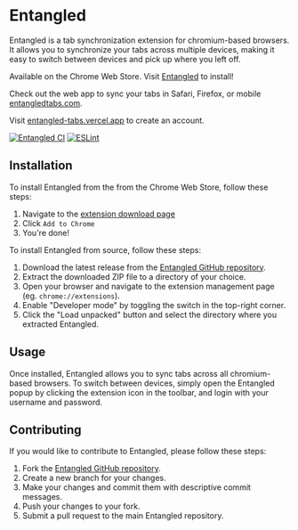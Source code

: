 # Entangled

Entangled is a tab synchronization extension for chromium-based browsers. It allows you to synchronize your tabs across multiple devices, making it easy to switch between devices and pick up where you left off.

Available on the Chrome Web Store. Visit [Entangled](https://chrome.google.com/webstore/detail/entangled/bpladjoppoackkpoegnmfbbccemijcec) to install!

Check out the web app to sync your tabs in Safari, Firefox, or mobile [entangledtabs.com](https://www.entangledtabs.com).

Visit [entangled-tabs.vercel.app](https://entangled-tabs.vercel.app) to create an account.

[![Entangled CI](https://github.com/lamasters/entangled/actions/workflows/node.js.yml/badge.svg)](https://github.com/lamasters/entangled/actions/workflows/node.js.yml) [![ESLint](https://github.com/lamasters/entangled/actions/workflows/eslint.yml/badge.svg)](https://github.com/lamasters/entangled/actions/workflows/eslint.yml)

## Installation

To install Entangled from the from the Chrome Web Store, follow these steps:

1. Navigate to the [extension download page](https://chrome.google.com/webstore/detail/entangled/bpladjoppoackkpoegnmfbbccemijcec)
2. Click `Add to Chrome`
3. You're done!

To install Entangled from source, follow these steps:

1. Download the latest release from the [Entangled GitHub repository](https://github.com/lamasters/entangled/releases).
2. Extract the downloaded ZIP file to a directory of your choice.
3. Open your browser and navigate to the extension management page (eg. `chrome://extensions`).
4. Enable "Developer mode" by toggling the switch in the top-right corner.
5. Click the "Load unpacked" button and select the directory where you extracted Entangled.

## Usage

Once installed, Entangled allows you to sync tabs across all chromium-based browsers. To switch between devices, simply open the Entangled popup by clicking the extension icon in the toolbar, and login with your username and password.

## Contributing

If you would like to contribute to Entangled, please follow these steps:

1. Fork the [Entangled GitHub repository](https://github.com/lamasters/entangled).
2. Create a new branch for your changes.
3. Make your changes and commit them with descriptive commit messages.
4. Push your changes to your fork.
5. Submit a pull request to the main Entangled repository.
